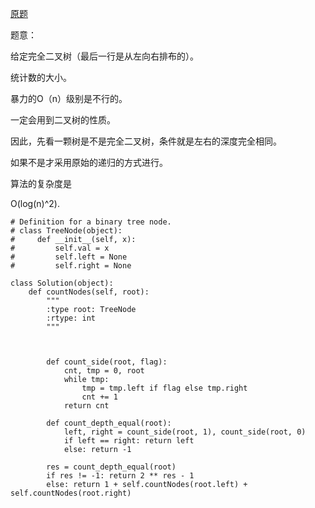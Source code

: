 [原题](https://leetcode.com/problems/count-complete-tree-nodes/)


题意：

给定完全二叉树（最后一行是从左向右排布的）。

统计数的大小。

暴力的O（n）级别是不行的。

一定会用到二叉树的性质。


因此，先看一颗树是不是完全二叉树，条件就是左右的深度完全相同。


如果不是才采用原始的递归的方式进行。

算法的复杂度是

O(log(n)^2).


```
# Definition for a binary tree node.
# class TreeNode(object):
#     def __init__(self, x):
#         self.val = x
#         self.left = None
#         self.right = None

class Solution(object):
    def countNodes(self, root):
        """
        :type root: TreeNode
        :rtype: int
        """
        
       
        
        def count_side(root, flag):
            cnt, tmp = 0, root
            while tmp:
                tmp = tmp.left if flag else tmp.right
                cnt += 1
            return cnt
        
        def count_depth_equal(root):
            left, right = count_side(root, 1), count_side(root, 0)
            if left == right: return left
            else: return -1
        
        res = count_depth_equal(root)
        if res != -1: return 2 ** res - 1
        else: return 1 + self.countNodes(root.left) + self.countNodes(root.right)
        
        
        
        
```